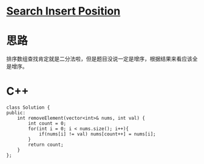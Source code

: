 # [Search Insert Position](https://leetcode.com/problems/remove-element/description/)
# 思路
排序数组查找肯定就是二分法啦，但是题目没说一定是增序，根据结果来看应该全是增序。
# C++
```
class Solution {
public:
    int removeElement(vector<int>& nums, int val) {
        int count = 0;
        for(int i = 0; i < nums.size(); i++){
            if(nums[i] != val) nums[count++] = nums[i]; 
        }
        return count;
    }
};
```
